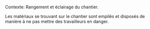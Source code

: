 Contexte: Rangement et éclairage du chantier.

Les matériaux se trouvant sur le chantier sont empilés et disposés de manière à ne pas mettre des travailleurs en danger.